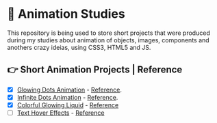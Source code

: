 # 🧐 Animation Studies

This repository is being used to store short projects that were produced during my studies about animation of objects, images, components and anothers crazy ideias, using CSS3, HTML5 and JS.

## 👉 Short Animation Projects | Reference

- [x] [Glowing Dots Animation](./glowing-dots) - [Reference](https://www.youtube.com/watch?v=fEyjfeRhUK8).
- [x] [Infinite Dots Animation](./infinite-dots) - [Reference](https://www.youtube.com/watch?v=dxquAfnHhqg).
- [x] [Colorful Glowing Liquid](./colorful-glowing-liquid) - [Reference](https://www.youtube.com/watch?v=DkwvTVbY7HQ)
- [ ] [Text Hover Effects](./text-hover-effects) - [Reference](https://www.youtube.com/watch?v=5VfzNszSDgc)